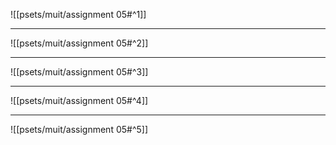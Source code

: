 ![[psets/muit/assignment 05#^1]]

---

![[psets/muit/assignment 05#^2]]

---

![[psets/muit/assignment 05#^3]]

---

![[psets/muit/assignment 05#^4]]

---

![[psets/muit/assignment 05#^5]]